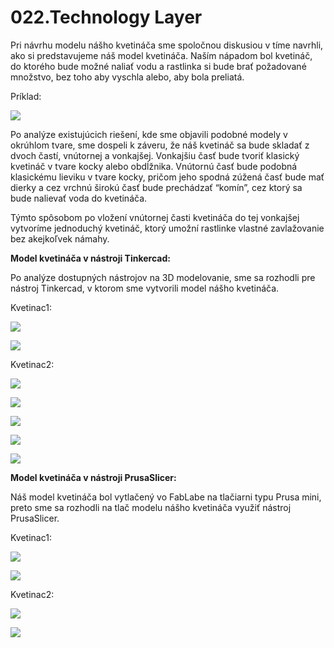 # 022.Technology Layer


Pri návrhu modelu nášho kvetináča sme spoločnou diskusiou v tíme navrhli, ako si predstavujeme náš model kvetináča. Naším nápadom bol kvetináč, do ktorého bude možné naliať vodu a rastlinka si bude brať požadované množstvo, bez toho aby vyschla alebo, aby bola preliatá.

Príklad:

![](./images/example.jpeg)

Po analýze existujúcich riešení, kde sme objavili podobné modely v okrúhlom tvare, sme dospeli k záveru, že náš kvetináč sa bude skladať z dvoch častí, vnútornej a vonkajšej. Vonkajšiu časť bude tvoriť klasický kvetináč v tvare kocky alebo obdĺžnika. Vnútornú časť bude podobná klasickému lieviku v tvare kocky, pričom jeho spodná zúžená časť bude mať dierky a cez vrchnú širokú časť bude prechádzať “komín”, cez ktorý sa bude nalievať voda do kvetináča.

Týmto spôsobom po vložení vnútornej časti kvetináča do tej vonkajšej vytvoríme jednoduchý kvetináč, ktorý umožní rastlinke vlastné zavlažovanie bez akejkoľvek námahy.

**Model kvetináča v nástroji Tinkercad:**

Po analýze dostupných nástrojov na 3D modelovanie, sme sa rozhodli pre nástroj Tinkercad, v ktorom sme vytvorili model nášho kvetináča.

Kvetinac1:

![](./images/waterplanter11.png)

![](./images/waterplanter12.png)

Kvetinac2:

![](./images/waterplanter21.png)

![](./images/waterplanter22.png)

![](./images/waterplanter23.png)

![](./images/waterplanter24.png)

![](./images/waterplanter25.png)

**Model kvetináča v nástroji PrusaSlicer:**

Náš model kvetináča bol vytlačený vo FabLabe na tlačiarni typu Prusa mini, preto sme sa rozhodli na tlač modelu nášho kvetináča využiť nástroj PrusaSlicer.

Kvetinac1:

![](./images/waterplanter11-prusa.png)

![](./images/waterplanter12-prusa.png)

Kvetinac2:

![](./images/waterplanter21-prusa.png)

![](./images/waterplanter22-prusa.png)
